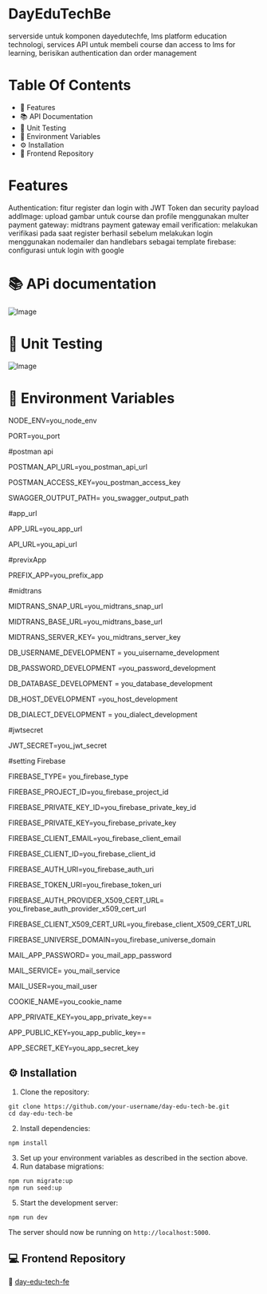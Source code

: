 # DayEduTechBe
serverside untuk komponen dayedutechfe, lms platform education technologi, services API untuk membeli course dan access to lms for learning, berisikan authentication dan order management


# Table Of Contents
-   🚀 Features
-   📚 API Documentation
-   🧪 Unit Testing
-   🔐 Environment Variables
-    ⚙️ Installation
-   🔗 Frontend Repository

# Features
Authentication: fitur register dan login with JWT Token dan security payload
addImage: upload gambar  untuk course dan profile menggunakan multer
payment gateway: midtrans payment gateway
email verification: melakukan verifikasi pada saat register berhasil sebelum melakukan login menggunakan nodemailer dan handlebars sebagai template
firebase: configurasi untuk login with google

# 📚 APi documentation
![Image](https://github.com/user-attachments/assets/2e5c78b4-7dff-4757-a83f-1589ce421435)


# 🧪 Unit Testing

![Image](https://github.com/user-attachments/assets/f0faad7f-206e-427e-9405-6f4052303f39)


# 🔐 Environment Variables
NODE_ENV=you_node_env

PORT=you_port

#postman api

POSTMAN_API_URL=you_postman_api_url

POSTMAN_ACCESS_KEY=you_postman_access_key

SWAGGER_OUTPUT_PATH= you_swagger_output_path

  

#app_url

APP_URL=you_app_url

API_URL=you_api_url

#previxApp

PREFIX_APP=you_prefix_app

#midtrans

MIDTRANS_SNAP_URL=you_midtrans_snap_url

MIDTRANS_BASE_URL=you_midtrans_base_url

MIDTRANS_SERVER_KEY= you_midtrans_server_key

  

DB_USERNAME_DEVELOPMENT = you_uisername_development

DB_PASSWORD_DEVELOPMENT =you_password_development

DB_DATABASE_DEVELOPMENT = you_database_development

DB_HOST_DEVELOPMENT =you_host_development

DB_DIALECT_DEVELOPMENT = you_dialect_development

#jwtsecret

JWT_SECRET=you_jwt_secret

#setting Firebase

FIREBASE_TYPE= you_firebase_type

FIREBASE_PROJECT_ID=you_firebase_project_id

FIREBASE_PRIVATE_KEY_ID=you_firebase_private_key_id

FIREBASE_PRIVATE_KEY=you_firebase_private_key

FIREBASE_CLIENT_EMAIL=you_firebase_client_email

FIREBASE_CLIENT_ID=you_firebase_client_id

FIREBASE_AUTH_URI=you_firebase_auth_uri

FIREBASE_TOKEN_URI=you_firebase_token_uri

FIREBASE_AUTH_PROVIDER_X509_CERT_URL= you_firebase_auth_provider_x509_cert_url

FIREBASE_CLIENT_X509_CERT_URL=you_firebase_client_X509_CERT_URL

FIREBASE_UNIVERSE_DOMAIN=you_firebase_universe_domain

  
  

MAIL_APP_PASSWORD= you_mail_app_password

MAIL_SERVICE= you_mail_service

MAIL_USER=you_mail_user
  

COOKIE_NAME=you_cookie_name

APP_PRIVATE_KEY=you_app_private_key==

  

APP_PUBLIC_KEY=you_app_public_key==

  

APP_SECRET_KEY=you_app_secret_key

## ⚙️ Installation


1.  Clone the repository:

```
git clone https://github.com/your-username/day-edu-tech-be.git
cd day-edu-tech-be

```

2.  Install dependencies:

```
npm install

```

3.  Set up your environment variables as described in the section above.
4.  Run database migrations:

```
npm run migrate:up
npm run seed:up

```

5.  Start the development server:

```
npm run dev
```

The server should now be running on  `http://localhost:5000`.

## 💻 Frontend Repository

🔗  [day-edu-tech-fe](https://github.com/rofiday/day-edu-tech-fe.git)
